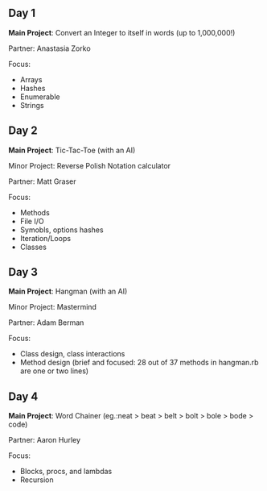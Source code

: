 Day 1
---
**Main Project**: Convert an Integer to itself in words (up to 1,000,000!)

Partner: Anastasia Zorko

Focus:

* Arrays
* Hashes
* Enumerable
* Strings

Day 2
---
**Main Project**: Tic-Tac-Toe (with an AI)

Minor Project: Reverse Polish Notation calculator

Partner: Matt Graser

Focus:

* Methods
* File I/O
* Symobls, options hashes
* Iteration/Loops
* Classes

Day 3
---
**Main Project**: Hangman (with an AI)

Minor Project: Mastermind

Partner: Adam Berman

Focus:

* Class design, class interactions
* Method design (brief and focused: 28 out of 37 methods in hangman.rb are one or two lines)

Day 4
---
**Main Project**: Word Chainer (eg.:neat > beat > belt > bolt > bole > bode > code)

Partner: Aaron Hurley

Focus:

* Blocks, procs, and lambdas
* Recursion

